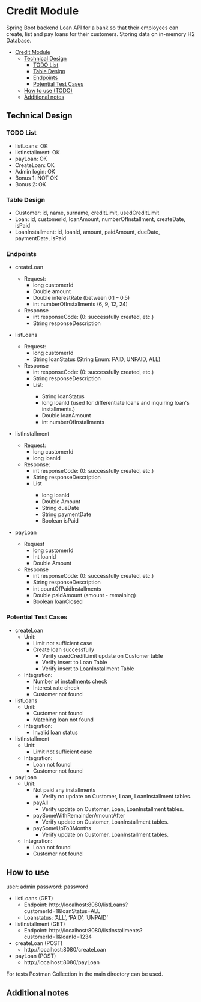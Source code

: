 # Credit Module

Spring Boot backend Loan API for a bank so that their employees can
create, list and pay loans for their customers.
Storing data on in-memory H2 Database.

<!-- TOC -->
* [Credit Module](#credit-module)
  * [Technical Design](#technical-design)
    * [TODO List](#todo-list)
    * [Table Design](#table-design)
    * [Endpoints](#endpoints)
    * [Potential Test Cases](#potential-test-cases)
  * [How to use (TODO)](#how-to-use-todo)
  * [Additional notes](#additional-notes)
<!-- TOC -->

## Technical Design
### TODO List
* listLoans: OK
* listInstallment: OK
* payLoan: OK
* CreateLoan: OK
* Admin login: OK
* Bonus 1: NOT OK
* Bonus 2: OK

### Table Design
* Customer: id, name, surname, creditLimit, usedCreditLimit
* Loan: id, customerId, loanAmount, numberOfInstallment, createDate, isPaid
* LoanInstallment: id, loanId, amount, paidAmount, dueDate, paymentDate, isPaid

### Endpoints
* createLoan
  * Request:
    * long customerId
    * Double amount
    * Double interestRate (between 0.1 – 0.5)
    * int numberOfInstallments (6, 9, 12, 24)
  * Response
    * int responseCode: (0: successfully created, etc.)
    * String responseDescription
    
* listLoans
  * Request:
    * long customerId
    * String loanStatus (String Enum: PAID, UNPAID, ALL)
  * Response
    * int responseCode: (0: successfully created, etc.)
    * String responseDescription
    * List<Loan>:
      * String loanStatus
      * long loanId (used for differentiate loans and inquiring loan's installments.)
      * Double loanAmount
      * int numberOfInstallments
    
* listInstallment
  * Request:
    * long customerId
    * long loanId
  * Response:
    * int responseCode: (0: successfully created, etc.)
    * String responseDescription
    * List<Installment>
      * long loanId
      * Double Amount
      * String dueDate
      * String paymentDate
      * Boolean isPaid
    
* payLoan
  * Request
    * long customerId
    * İnt loanId
    * Double Amount
  * Response
    * int responseCode: (0: successfully created, etc.)
    * String responseDescription
    * int countOfPaidInstallments
    * Double paidAmount (amount - remaining)
    * Boolean loanClosed

### Potential Test Cases
* createLoan
  * Unit:
    * Limit not sufficient case
    * Create loan successfully
      * Verify usedCreditLimit update on Customer table
      * Verify insert to Loan Table
      * Verify insert to LoanInstallment Table
  * Integration:
    * Number of installments check
    * Interest rate check
    * Customer not found
* listLoans
  * Unit:
    * Customer not found
    * Matching loan not found
  * Integration:
    * Invalid loan status
* listInstallment
  * Unit:
    * Limit not sufficient case
  * Integration:
    * Loan not found
    * Customer not found
* payLoan
  * Unit:
    * Not paid any installments
      * Verify no update on Customer, Loan, LoanInstallment tables.
    * payAll
      * Verify update on Customer, Loan, LoanInstallment tables.
    * paySomeWithRemainderAmountAfter
      * Verify update on Customer, LoanInstallment tables.
    * paySomeUpTo3Months
      * Verify update on Customer, LoanInstallment tables.
  * Integration:
    * Loan not found
    * Customer not found

## How to use
user: admin
password: password
* listLoans (GET)
  * Endpoint: http://localhost:8080/listLoans?customerId=1&loanStatus=ALL
  * Loanstatus: ‘ALL’, ‘PAID’, ‘UNPAID’
* listInstallment (GET)
  * Endpoint: http://localhost:8080/listInstallments?customerId=1&loanId=1234
* createLoan (POST)
  * http://localhost:8080/createLoan
* payLoan (POST)
  * http://localhost:8080/payLoan

For tests Postman Collection in the main directory can be used. 
## Additional notes
